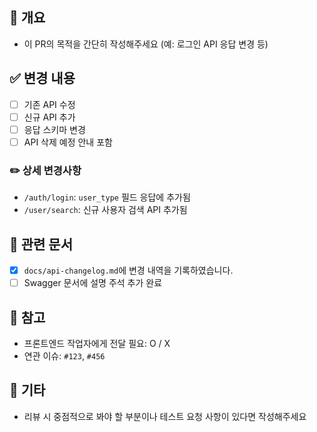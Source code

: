 ## 📌 개요
- 이 PR의 목적을 간단히 작성해주세요 (예: 로그인 API 응답 변경 등)

## ✅ 변경 내용
- [ ] 기존 API 수정
- [ ] 신규 API 추가
- [ ] 응답 스키마 변경
- [ ] API 삭제 예정 안내 포함

### ✏️ 상세 변경사항
- `/auth/login`: `user_type` 필드 응답에 추가됨
- `/user/search`: 신규 사용자 검색 API 추가됨

## 🔄 관련 문서
- [x] `docs/api-changelog.md`에 변경 내역을 기록하였습니다.
- [ ] Swagger 문서에 설명 주석 추가 완료

## 📎 참고
- 프론트엔드 작업자에게 전달 필요: O / X
- 연관 이슈: `#123`, `#456`

## 👀 기타
- 리뷰 시 중점적으로 봐야 할 부분이나 테스트 요청 사항이 있다면 작성해주세요
